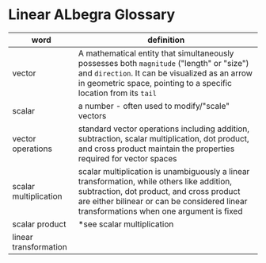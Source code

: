 # Linear ALbegra Glossary

| word                  | definition | 
| ---                   | ---                                               | 
| vector                | A mathematical entity that simultaneously possesses both `magnitude` ("length" or "size") and `direction`. It can be visualized as an arrow in geometric space, pointing to a specific location from its `tail` |
| scalar                | a number - often used to modify/"scale" vectors   |
| vector operations     | standard vector operations including addition, subtraction, scalar multiplication, dot product, and cross product maintain the properties required for vector spaces | 
| scalar multiplication | scalar multiplication is unambiguously a linear transformation, while others like addition, subtraction, dot product, and cross product are either bilinear or can be considered linear transformations when one argument is fixed |
| scalar product        | *see scalar multiplication | 
| linear transformation | 